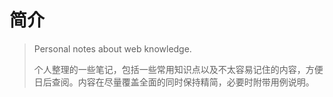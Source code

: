 # 简介

> Personal notes about web knowledge.
> 
> 个人整理的一些笔记，包括一些常用知识点以及不太容易记住的内容，方便日后查阅。内容在尽量覆盖全面的同时保持精简，必要时附带用例说明。
